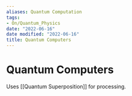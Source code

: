 ```yaml
---
aliases: Quantum Computation
tags:
- On/Quantum_Physics
date: "2022-06-16"
date modified: "2022-06-16"
title: Quantum Computers
---
```


# Quantum Computers
Uses [[Quantum Superposition]] for processing.
